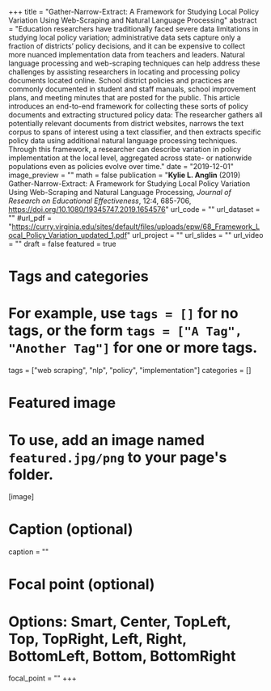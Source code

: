 +++
title = "Gather-Narrow-Extract: A Framework for Studying Local Policy Variation Using Web-Scraping and Natural Language Processing"
abstract = "Education researchers have traditionally faced severe data limitations in studying local policy variation; administrative data sets capture only a fraction of districts’ policy decisions, and it can be expensive to collect more nuanced implementation data from teachers and leaders. Natural language processing and web-scraping techniques can help address these challenges by assisting researchers in locating and processing policy documents located online. School district policies and practices are commonly documented in student and staff manuals, school improvement plans, and meeting minutes that are posted for the public. This article introduces an end-to-end framework for collecting these sorts of policy documents and extracting structured policy data: The researcher gathers all potentially relevant documents from district websites, narrows the text corpus to spans of interest using a text classifier, and then extracts specific policy data using additional natural language processing techniques. Through this framework, a researcher can describe variation in policy implementation at the local level, aggregated across state- or nationwide populations even as policies evolve over time."
date = "2019-12-01"
image_preview = ""
math = false
publication = "**Kylie L. Anglin** (2019) Gather-Narrow-Extract: A Framework for Studying Local Policy Variation Using Web-Scraping and Natural Language Processing, *Journal of Research on Educational Effectiveness*, 12:4, 685-706, https://doi.org/10.1080/19345747.2019.1654576"
url_code = ""
url_dataset = ""
#url_pdf = "https://curry.virginia.edu/sites/default/files/uploads/epw/68_Framework_Local_Policy_Variation_updated_1.pdf"
url_project = ""
url_slides = ""
url_video = ""
draft = false
featured = true


# Tags and categories
# For example, use `tags = []` for no tags, or the form `tags = ["A Tag", "Another Tag"]` for one or more tags.
tags = ["web scraping", "nlp", "policy", "implementation"]
categories = []

# Featured image
# To use, add an image named `featured.jpg/png` to your page's folder.
[image]
  # Caption (optional)
  caption = ""

  # Focal point (optional)
  # Options: Smart, Center, TopLeft, Top, TopRight, Left, Right, BottomLeft, Bottom, BottomRight
  focal_point = ""
+++

